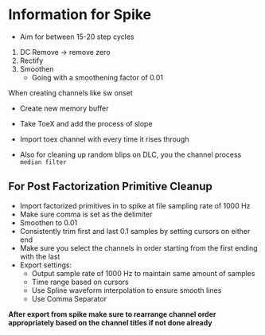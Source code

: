 # Information for Spike

- Aim for between 15-20 step cycles

1. DC Remove -> remove zero
2. Rectify
3. Smoothen
    - Going with a smoothening factor of 0.01

When creating channels like sw onset
- Create new memory buffer
- Take ToeX and add the process of slope
- Import toex channel with every time it rises through

- Also for cleaning up random blips on DLC, you the channel process `median filter`

## For Post Factorization Primitive Cleanup

- Import factorized primitives in to spike at file sampling rate of 1000 Hz
- Make sure comma is set as the delimiter
- Smoothen to 0.01
- Consistently trim first and last 0.1 samples by setting cursors on either end
- Make sure you select the channels in order starting from the first ending with the last
- Export settings:
    - Output sample rate of 1000 Hz to maintain same amount of samples
    - Time range based on cursors
    - Use Spline waveform interpolation to ensure smooth lines
    - Use Comma Separator

**After export from spike make sure to rearrange channel order appropriately based on the channel titles if not done already**
